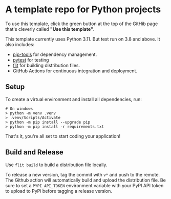 # A template repo for Python projects

To use this template, click the green button at the top of the GitHib page that's cleverly called **"Use this template"**.

This template currently uses Python 3.11. But test run on 3.8 and above. It also includes:

- [pip-tools](https://pypi.org/project/pip-tools/) for dependency management.
- [pytest](https://docs.pytest.org/en/6.2.x/) for testing
- [flit](https://flit.readthedocs.io/en/latest/index.html) for building distribution files.
- GitHub Actions for continuous integration and deployment.

## Setup

To create a virtual environment and install all dependencies, run:

```shell
# On windows
> python -m venv .venv
> .venv/Scripts/Activate
> python -m pip install --upgrade pip
> python -m pip install -r requirements.txt 
```

That's it, you're all set to start coding your application!

## Build and Release

Use `flit build` to build a distribution file locally.

To release a new version, tag the commit with `v*` and push to the remote. The Github action will automatically build and upload the distribution file. Be sure to set a `PYPI_API_TOKEN` environment variable with your PyPI API token to upload to PyPi before tagging a release version.
